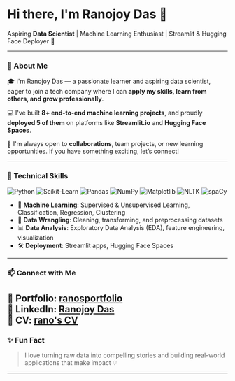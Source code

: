 <h1>Hi there, I'm Ranojoy Das 👋</h1>
<p>
  Aspiring <strong>Data Scientist</strong> | Machine Learning Enthusiast | Streamlit & Hugging Face Deployer 🚀
</p>

---

### 🌟 About Me

🎓 I'm Ranojoy Das — a passionate learner and aspiring data scientist, eager to join a tech company where I can **apply my skills, learn from others, and grow professionally**.

💻 I've built **8+ end-to-end machine learning projects**, and proudly **deployed 5 of them** on platforms like **Streamlit.io** and **Hugging Face Spaces**.

🤝 I'm always open to **collaborations**, team projects, or new learning opportunities. If you have something exciting, let’s connect!

---

### 🚀 Technical Skills

![Python](https://img.shields.io/badge/Python-3670A0?style=for-the-badge&logo=python&logoColor=ffdd54)
![Scikit-Learn](https://img.shields.io/badge/Scikit--learn-F7931E?style=for-the-badge&logo=scikit-learn&logoColor=white)
![Pandas](https://img.shields.io/badge/Pandas-150458?style=for-the-badge&logo=pandas&logoColor=white)
![NumPy](https://img.shields.io/badge/Numpy-013243?style=for-the-badge&logo=numpy&logoColor=white)
![Matplotlib](https://img.shields.io/badge/Matplotlib-3776AB?style=for-the-badge&logo=matplotlib&logoColor=white)
![NLTK](https://img.shields.io/badge/NLTK-76B900?style=for-the-badge&logo=nltk&logoColor=white)
![spaCy](https://img.shields.io/badge/spaCy-09A3D5?style=for-the-badge&logo=spacy&logoColor=white)


- 🧠 **Machine Learning**: Supervised & Unsupervised Learning, Classification, Regression, Clustering  
- 🧹 **Data Wrangling**: Cleaning, transforming, and preprocessing datasets  
- 📊 **Data Analysis**: Exploratory Data Analysis (EDA), feature engineering, visualization  
- 🛠 **Deployment**: Streamlit apps, Hugging Face Spaces

---

### 📫 Connect with Me

📁 **Portfolio**: [ranosportfolio](https://ranojd.wixstudio.com/ranosportfolio)  
🔗 **LinkedIn**: [Ranojoy Das](https://www.linkedin.com/in/ranojoy-das-39b683160/)  
🔗 **CV**: [rano's CV](https://drive.google.com/file/d/1wHcowtXgqgWa2y9buxUoZfPxv2HPg2Wr/view)
---

### ✨ Fun Fact

> I love turning raw data into compelling stories and building real-world applications that make impact 💡

---

